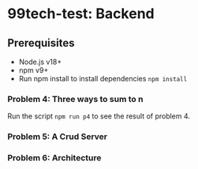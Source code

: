 # 99tech-test: Backend

## Prerequisites
- Node.js v18+
- npm v9+
- Run npm install to install dependencies `npm install`

### Problem 4: Three ways to sum to n
Run the script `npm run p4` to see the result of problem 4.

### Problem 5: A Crud Server

### Problem 6: Architecture
